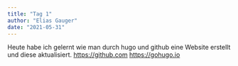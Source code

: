 ```yaml
---
title: "Tag 1"
author: "Elias Gauger"
date: "2021-05-31"
---
```


Heute habe ich gelernt wie man durch hugo und github eine Website erstellt und diese aktualisiert.
https://github.com
https://gohugo.io